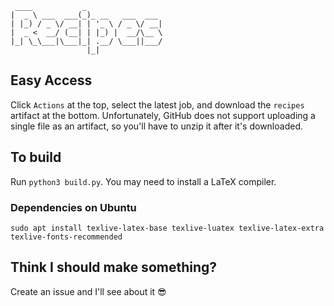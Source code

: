 ```
 ____           _
|  _ \ ___  ___(_)_ __   ___  ___
| |_) / _ \/ __| | '_ \ / _ \/ __|
|  _ <  __/ (__| | |_) |  __/\__ \
|_| \_\___|\___|_| .__/ \___||___/
                 |_|
```

## Easy Access

Click `Actions` at the top, select the latest job, and download the `recipes` artifact at the bottom. Unfortunately,
GitHub does not support uploading a single file as an artifact, so you'll have to unzip it after it's downloaded.

## To build
Run `python3 build.py`. You may need to install a LaTeX compiler.

### Dependencies on Ubuntu
```
sudo apt install texlive-latex-base texlive-luatex texlive-latex-extra texlive-fonts-recommended
```

## Think I should make something?
Create an issue and I'll see about it :sunglasses:

